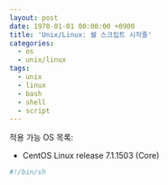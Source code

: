 ```yaml
---
layout: post
date: 1970-01-01 00:00:00 +0900
title: 'Unix/Linux: 쉘 스크립트 시작줄'
categories:
  - os
  - unix/linux
tags:
  - unix
  - linux
  - bash
  - shell
  - script
---
```


적용 가능 OS 목록:
- CentOS Linux release 7.1.1503 (Core)

```bash
#!/bin/sh
```
